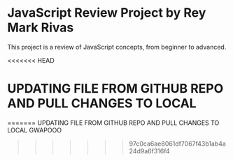 # JavaScript Review Project by Rey Mark Rivas
This project is a review of JavaScript concepts, from beginner to advanced.

<<<<<<< HEAD
# UPDATING FILE FROM GITHUB REPO AND PULL CHANGES TO LOCAL

=======
UPDATING FILE FROM GITHUB REPO AND PULL CHANGES TO LOCAL
GWAPOOO
>>>>>>> 97c0ca6ae8061df7067f43b1ab4a24d9a6f316f4

